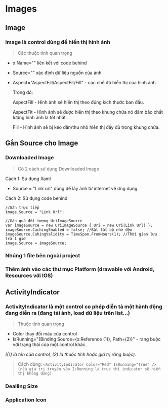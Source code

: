 # Images
## Image
### Image là control dùng để hiển thị hình ảnh
>Các thuộc tính quan trọng
+ x:Name="" liên kết với code behind
+ Source="" xác định dữ liệu nguồn của ảnh
+ Aspect="AspectFill/AspectFit/Fill" - các chế độ hiển thị của hình ảnh
  
  Trong đó:
  
  AspectFill - Hình ảnh sẽ hiển thị theo đúng kích thước ban đầu.
  
  AspectFit - Hình ảnh sẽ được hiển thị theo khung chứa nó đảm bảo chất lượng hình ảnh là tốt nhất.
            
  Fill - Hình ảnh sẽ bị kéo dãn/thu nhỏ hiển thị đầy đủ trong khung chứa.

## Gắn Source cho Image
### Downloaded Image
>Có 2 cách sử dụng Downloaded Image

 Cách 1: Sử dụng Xaml
 
+ Source = "Link url" dùng để lấy ảnh từ internet về ứng dụng.
  
 Cách 2: Sử dụng code behind 

```
//Gán trực tiếp
image.Source = "Link Url";

//Gán quá đối tượng UriImageSource
var imageSource = new UriImageSource { Uri = new Uri(Link Url) };
imageSource.CachingEnabled = false; //Bật tắt bộ nhớ đệm
imageSource.CahingValidity = TimeSpan.FromHours(1); //Thời gian lưu trữ 1 giờ
image.Source = imageSource;
```
### Nhúng 1 file bên ngoài project
### Thêm ảnh vào các thư mục Platform (drawable với Android, Resources với IOS)
## ActivityIndicator
### ActivityIndicator là một control co phép diễn tả một hành động đang diễn ra (đang tải ảnh, load dữ liệu trên list...)
>Thuộc tính quan trọng
 + Color thay đổi màu của control
 + IsRunning="{Binding Source={x:Reference (1)}, Path=(2)}" - ràng buộc với trạng thái của một control khác.
 
 *((1) là tên của control, (2) là thuộc tính hoặc giá trị ràng buộc).*
 
 >Cách dùng: ```<ActivityIndicator Color="Red" IsRunning="true" /> (nếu giá trị truyên vào IsRunning là true thì indicator sẽ hiển thị không dừng)```
### Dealling Size
### Application Icon
